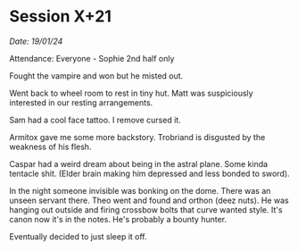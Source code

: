 # Session X+21

_Date: 19/01/24_

Attendance: Everyone - Sophie 2nd half only

Fought the vampire and won but he misted out.

Went back to wheel room to rest in tiny hut. Matt was suspiciously interested in our resting arrangements.

Sam had a cool face tattoo. I remove cursed it.

Armitox gave me some more backstory. Trobriand is disgusted by the weakness of his flesh.

Caspar had a weird dream about being in the astral plane. Some kinda tentacle shit. (Elder brain making him depressed and less bonded to sword).

In the night someone invisible was bonking on the dome. There was an unseen servant there. Theo went and found and orthon (deez nuts). He was hanging out outside and firing crossbow bolts that curve wanted style. It's canon now it's in the notes. He's probably a bounty hunter.

Eventually decided to just sleep it off.
